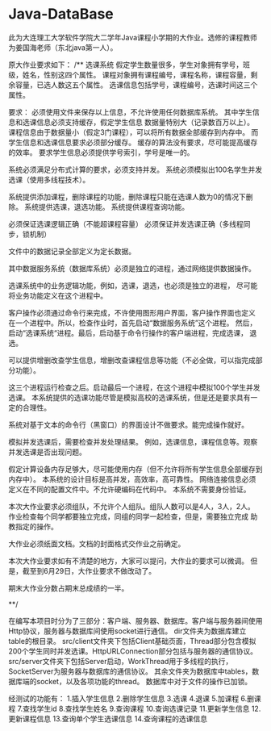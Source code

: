 # Java-DataBase
此为大连理工大学软件学院大二学年Java课程小学期的大作业。选修的课程教师为姜国海老师（东北java第一人）。

原大作业要求如下：
/**
选课系统
假定学生数量很多，学生对象拥有学号，班级，姓名，性别这四个属性。
课程对象拥有课程编号，课程名称，课程容量，剩余容量，已选人数这五个属性。
选课信息包括学号，课程编号，选课时间这三个属性。

要求：
必须使用文件来保存以上信息，不允许使用任何数据库系统。
其中学生信息和选课信息必须支持缓存，假定学生信息
数据量特别大（记录数百万以上）。
课程信息由于数据量小（假定3门课程），可以将所有数据全部缓存到内存中。
而学生信息和选课信息要求必须部分缓存。
缓存的算法没有要求，尽可能提高缓存的效率。
要求学生信息必须提供学号索引，学号是唯一的。

系统必须满足分布式计算的要求，必须支持并发。
系统必须模拟出100名学生并发选课（使用多线程技术）。

系统提供添加课程，删除课程的功能，删除课程只能在选课人数为0的情况下删除。
系统提供选课，退选功能。
系统提供课程查询功能。

必须保证选课逻辑正确（不能超课程容量）
必须保证并发选课正确（多线程同步，锁机制）

文件中的数据记录全部定义为定长数据。

其中数据服务系统（数据库系统）必须是独立的进程，通过网络提供数据操作。

选课系统中的业务逻辑功能，例如，选课，退选，也必须是独立的进程，
尽可能将业务功能定义在这个进程中。

客户操作必须通过命令行来完成，不许使用图形用户界面，客户操作界面也定义
在一个进程中。所以，检查作业时，首先启动“数据服务系统”这个进程。
然后，启动“选课系统“进程。最后，启动基于命令行操作的客户端进程，完成选课，
退选。

可以提供增删改查学生信息，增删改查课程信息等功能（不必全做，可以指完成部分功能）。

这三个进程运行检查之后。启动最后一个进程，在这个进程中模拟100个学生并发选课。
本系统提供的选课功能尽管是模拟高校的选课系统，但是还是要求具有一定的合理性。

系统对基于文本的命令行（黑窗口）的界面设计不做要求。能完成操作就好。

模拟并发选课后，需要检查并发处理结果。
例如，选课信息，课程信息等。观察并发选课是否出现问题。

假定计算设备内存足够大，尽可能使用内存（但不允许将所有学生信息全部缓存到内存中）。
本系统的设计目标是高并发，高效率，高可靠性。
网络连接信息必须定义在不同的配置文件中。不允许硬编码在代码中。
本系统不需要身份验证。

本次大作业要求必须组队，不允许个人组队。组队人数可以是4人，3人，2人。
作业检查每个同学都要独立完成，同组的同学一起检查，但是，需要独立完成
助教指定的操作。

大作业必须纸面文档。文档的封面格式交作业之前确定。

本次大作业要求如有不清楚的地方，大家可以提问，大作业的要求可以微调。
但是，截至到6月29日，大作业要求不做改动了。

期末大作业分数占期末总成绩的一半。

**/

在编写本项目时分为了三部分：客户端、服务器、数据库。客户端与服务器间使用Http协议，服务器与数据库间使用socket进行通信。
dir文件夹为数据库建立table的根目录。
src/client文件夹下包括Client基础页面，Thread部分包含模拟200个学生同时并发选课。HttpURLConnection部分包括与服务器的通信协议。
src/server文件夹下包括Server启动，WorkThread用于多线程的执行，SocketServer为服务器与数据库的通信协议。
其余文件夹为数据库中tables，数据库端的socket，以及各项功能的thread。
数据库中对于文件的操作已加锁。


经测试的功能有：
1.插入学生信息
2.删除学生信息
3.选课
4.退课
5.加课程
6.删课程
7.查找学生id
8.查找学生姓名
9.查询课程
10.查询选课记录
11.更新学生信息
12.更新课程信息
13.查询单个学生选课信息
14.查询课程的选课信息

